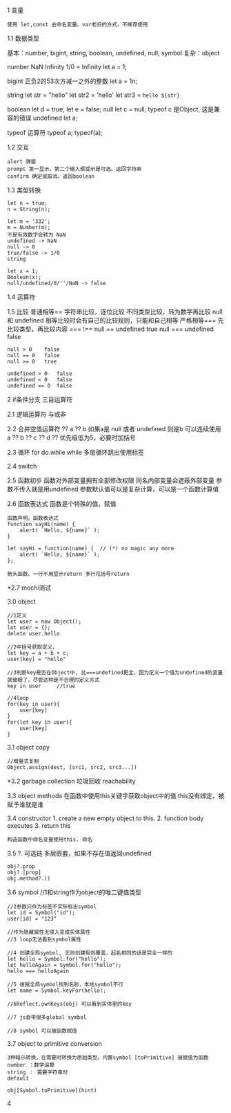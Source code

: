 1 变量

	使用 let,const 去命名变量。var老旧的方式，不推荐使用
	
1.1 数据类型

基本：number, bigint, string, boolean, undefined, null, symbol
复杂：object

number 
	NaN Infinity
	1/0 = Infinity
	let a = 1;

bigint 
	正负2的53次方减一之外的整数
	let a = 1n;

string
	let str = "hello"
	let str2 = 'hello'
	let str3 = `hello ${str}`
	
boolean
	let d = true;
	let e = false;
null
	let c = null;
	typeof c 是Object, 这是兼容的错误
undefined
	let a;

typeof 运算符
	typeof a;
	typeof(a);

1.2 交互

	alert 弹窗
	prompt 第一显示，第二个输入框提示是可选。返回字符串
	confirm 确定或取消。返回boolean

1.3 类型转换
	
	let n = true;
	n = String(n);
	
	let m = '332';
	m = Number(m);
	不是有效数字会转为 NaN
	undefined -> NaN
	null -> 0
	true/false -> 1/0
	string 
	
	let x = 1;
	Boolean(x);
	null/undefined/0/''/NaN -> false

1.4 运算符

1.5 比较
	普通相等==
		字符串比较，逐位比较
		不同类型比较，转为数字再比较
		null 和 undefined 相等比较时会有自己的比较规则，只能和自己相等
	严格相等===
		先比较类型，再比较内容
		=== !==
	null == undefined   true
	null === undefined  false
	
	null > 0 	false
	null == 0 	false
	null >= 0 	true
	
	undefined > 0	false
	undefined < 0	false
	undefined == 0	false
	
2 if条件分支
	三目运算符

2.1 逻辑运算符
	与或非
	
2.2 合并空值运算符 ??
	a ?? b 如果a是 null 或者 undefined 则是b
	可以连续使用 a ?? b ?? c ?? d
	?? 优先级低为5，必要时加括号

2.3 循环
	for
	do.while
	while
	多层循环跳出使用标签
	
2.4 switch

2.5 函数初步
	函数对外部变量拥有全部修改权限
	同名内部变量会遮蔽外部变量
	参数不传入就是用undefined
	参数默认值可以是复杂计算，可以是一个函数计算值
	
2.6 函数表达式
	函数是个特殊的值，赋值
	
	函数声明，函数表达式
	function sayHi(name) {
		alert( `Hello, ${name}` );
	}
	
	let sayHi = function(name) {  // (*) no magic any more
		alert( `Hello, ${name}` );
	};
	
	箭头函数，一行不用显示return 多行花括号return
	
	
*2.7 mochi测试

3.0 object

	//1定义
	let user = new Object();
	let user = {};
	delete user.hello
	
	//2中括号获取定义，
	let key = a + b + c;
	user[key] = "hello"
	
	//3判断key是否在Object中, 比===undefined更全，因为定义一个值为undefined的变量就傻眼了，尽管这种是不合理的定义方式
	key in user		//true
	
	//4loop
	for(key in user){
		user[key]
	}
	for(let key in user){
		user[key]
	}
	
3.1 object copy

	//增量式复制
	Object.assign(dest, [src1, src2, src3...])
	
*3.2 garbage collection 垃圾回收
	reachability

3.3 object methods
	在函数中使用this关键字获取object中的值
	this没有绑定，被赋予谁就是谁
	
3.4 constructor
	1. create a new empty object to this.
	2. function body executes
	3. return this
	
	构造函数中命名变量使用this. 命名

3.5 ?. 可选链
	多层嵌套，如果不存在值返回undefined
	
	obj?.prop
	obj?.[prop]
	obj.method?.()
	
3.6 symbol
	//1和string作为object的唯二键值类型
	
	//2参数只作为标签不实际标志symbol
	let id = Symbol("id");
	user[id] = "123"
	
	//作为隐藏属性无侵入变成实体属性
	//3 loop无法看到symbol属性
	
	//4 创建全局symbol, 无则创建有则覆盖，起名相同的话是完全一样的
	let hello = Symbol.for("hello");
	let helloAgain = Symbol.for("hello");
	hello === helloAgain
	
	//5 根据全局symbol找到名称，本地symbol不行
	let name = Symbol.keyFor(hello);
	
	//6Reflect.ownKeys(obj) 可以看到实体里的key
	
	//7 js自带很多global symbol
	
	//8 symbol 可以被函数赋值

3.7 object to primitive conversion

	3种暗示转换，在需要时转换为原始类型。内置symbol [toPrimitive] 被赋值为函数
	number ：数学运算
	string ： 需要字符串时
	default
	
	obj[Symbol.toPrimitive](hint)
	

4

	

	
	